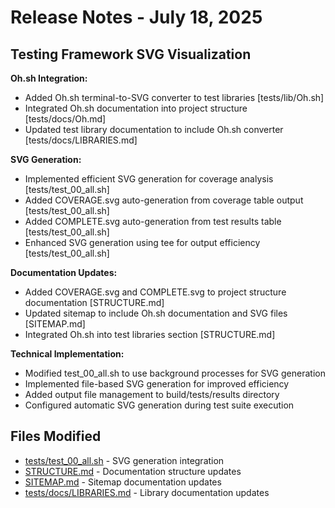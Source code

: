 # Release Notes - July 18, 2025

## Testing Framework SVG Visualization

**Oh.sh Integration:**

- Added Oh.sh terminal-to-SVG converter to test libraries [tests/lib/Oh.sh]
- Integrated Oh.sh documentation into project structure [tests/docs/Oh.md]
- Updated test library documentation to include Oh.sh converter [tests/docs/LIBRARIES.md]

**SVG Generation:**

- Implemented efficient SVG generation for coverage analysis [tests/test_00_all.sh]
- Added COVERAGE.svg auto-generation from coverage table output [tests/test_00_all.sh]
- Added COMPLETE.svg auto-generation from test results table [tests/test_00_all.sh]
- Enhanced SVG generation using tee for output efficiency [tests/test_00_all.sh]

**Documentation Updates:**

- Added COVERAGE.svg and COMPLETE.svg to project structure documentation [STRUCTURE.md]
- Updated sitemap to include Oh.sh documentation and SVG files [SITEMAP.md]
- Integrated Oh.sh into test libraries section [STRUCTURE.md]

**Technical Implementation:**

- Modified test_00_all.sh to use background processes for SVG generation
- Implemented file-based SVG generation for improved efficiency
- Added output file management to build/tests/results directory
- Configured automatic SVG generation during test suite execution

## Files Modified

- [tests/test_00_all.sh](../../../tests/test_00_all.sh) - SVG generation integration
- [STRUCTURE.md](../../../STRUCTURE.md) - Documentation structure updates
- [SITEMAP.md](../../../SITEMAP.md) - Sitemap documentation updates
- [tests/docs/LIBRARIES.md](../../../tests/docs/LIBRARIES.md) - Library documentation updates